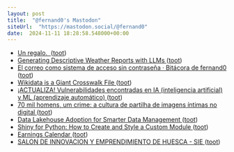 ```yaml
---
layout: post
title:  "@fernand0's Mastodon"
siteUrl:  "https://mastodon.social/@fernand0"
date:  2024-11-11 18:28:58.548000+00:00
---
```

*  [Un regalo.  ](https://avecesunafoto.wordpress.com/2024/11/11/un-regalo-2) ([toot](https://mastodon.social/@fernand0/113465736464959981))
*  [Generating Descriptive Weather Reports with LLMs ](https://www.dbreunig.com/2024/10/29/generating-descriptive-weather-forecasts-with-llms.htm) ([toot](https://mastodon.social/@fernand0/113465632870142290))
*  [El correo como sistema de acceso sin contraseña · Bitácora de fernand0 ](http://blog.elmundoesimperfecto.com/2024/11/11/nuevas-tendencias-autenticacion) ([toot](https://mastodon.social/@fernand0/113465534121314828))
*  [Wikidata is a Giant Crosswalk File ](https://www.dbreunig.com/2024/10/04/wikidata-is-a-giant-crosswalk-file.htm) ([toot](https://mastodon.social/@fernand0/113465487289510215))
*  [¡ACTUALIZA! Vulnerabilidades encontradas en IA (inteligencia artificial) y ML (aprendizaje automático) ](https://unaaldia.hispasec.com/2024/10/descubren-graves-vulnerabilidades-en-ia-y-ml-protege-tus-sistemas-ahora.htm) ([toot](https://mastodon.social/@fernand0/113465306244906812))
*  [70 mil homens, um crime: a cultura de partilha de imagens íntimas no digital ](https://www.publico.pt/2024/10/27/p3/cronica/70-mil-homens-crime-cultura-partilha-imagens-intimas-digital-210943) ([toot](https://mastodon.social/@fernand0/113465109462027321))
*  [Data Lakehouse Adoption for Smarter Data Management ](https://thedatascientist.com/data-lakehouse-adoption-for-smarter-data-management) ([toot](https://mastodon.social/@fernand0/113464295109424626))
*  [Shiny for Python: How to Create and Style a Custom Module ](https://www.appsilon.com/post/shiny-for-python-custom-modul) ([toot](https://mastodon.social/@fernand0/113464115950986983))
*  [Earnings Calendar ](https://datawookie.dev/blog/2024/10/earnings-calendar) ([toot](https://mastodon.social/@fernand0/113463787298693868))
*  [SALON DE INNOVACION Y EMPRENDIMIENTO DE HUESCA - SIE ](https://www.siehuesca.es) ([toot](https://mastodon.social/@fernand0/113463634785631355))

